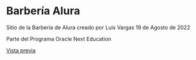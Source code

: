 # Barbería Alura

 Sitio de la Barbería de Alura creado por Luis Vargas
 19 de Agosto de 2022

 Parte del Programa Oracle Next Education

 [Vista previa](https://vargas-luis.github.io/barberia-alura/)
